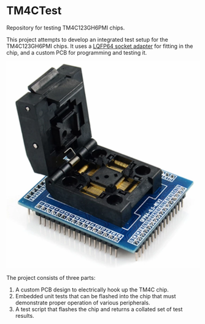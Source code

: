 # TM4CTest
Repository for testing TM4C123GH6PMI chips.

This project attempts to develop an integrated test setup for the TM4C123GH6PMI chips. It uses a [LQFP64 socket adapter](https://www.aliexpress.com/item/32995692408.html?spm=a2g0o.productlist.0.0.10b44d30NlEYoA&algo_pvid=e75b03a6-8293-4ada-ae9b-db81fdb2519a&algo_exp_id=e75b03a6-8293-4ada-ae9b-db81fdb2519a-0&pdp_ext_f=%7B%22sku_id%22%3A%2266880087054%22%7D) for fitting in the chip, and a custom PCB for programming and testing it.

![LQFP64 Socket](resources/LQFP64_Socket.png)

The project consists of three parts:
1. A custom PCB design to electrically hook up the TM4C chip.
2. Embedded unit tests that can be flashed into the chip that must demonstrate proper operation of various peripherals.
3. A test script that flashes the chip and returns a collated set of test results.
